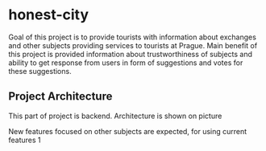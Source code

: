 # honest-city
Goal of this project is to provide tourists with information about exchanges and other subjects providing services to tourists at Prague. Main benefit of this project is provided information about trustworthiness of subjects and ability to get response from users in form of suggestions and votes for these suggestions.
## Project Architecture
This part of project is backend. Architecture is shown on picture

New features focused on other subjects are expected, for using current features 1

